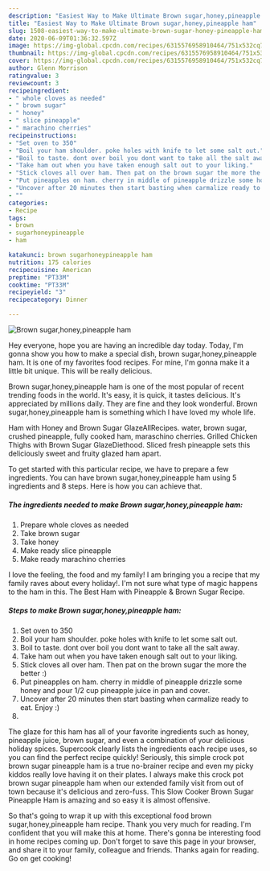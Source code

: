 ```yaml
---
description: "Easiest Way to Make Ultimate Brown sugar,honey,pineapple ham"
title: "Easiest Way to Make Ultimate Brown sugar,honey,pineapple ham"
slug: 1508-easiest-way-to-make-ultimate-brown-sugar-honey-pineapple-ham
date: 2020-06-09T01:36:32.597Z
image: https://img-global.cpcdn.com/recipes/6315576958910464/751x532cq70/brown-sugarhoneypineapple-ham-recipe-main-photo.jpg
thumbnail: https://img-global.cpcdn.com/recipes/6315576958910464/751x532cq70/brown-sugarhoneypineapple-ham-recipe-main-photo.jpg
cover: https://img-global.cpcdn.com/recipes/6315576958910464/751x532cq70/brown-sugarhoneypineapple-ham-recipe-main-photo.jpg
author: Glenn Morrison
ratingvalue: 3
reviewcount: 3
recipeingredient:
- " whole cloves as needed"
- " brown sugar"
- " honey"
- " slice pineapple"
- " marachino cherries"
recipeinstructions:
- "Set oven to 350"
- "Boil your ham shoulder. poke holes with knife to let some salt out."
- "Boil to taste. dont over boil you dont want to take all the salt away."
- "Take ham out when you have taken enough salt out to your liking."
- "Stick cloves all over ham. Then pat on the brown sugar the more the better :)"
- "Put pineapples on ham. cherry in middle of pineapple drizzle some honey and pour 1/2 cup pineapple juice in pan and cover."
- "Uncover after 20 minutes then start basting when carmalize ready to eat. Enjoy :)"
- ""
categories:
- Recipe
tags:
- brown
- sugarhoneypineapple
- ham

katakunci: brown sugarhoneypineapple ham 
nutrition: 175 calories
recipecuisine: American
preptime: "PT33M"
cooktime: "PT33M"
recipeyield: "3"
recipecategory: Dinner

---
```



![Brown sugar,honey,pineapple ham](https://img-global.cpcdn.com/recipes/6315576958910464/751x532cq70/brown-sugarhoneypineapple-ham-recipe-main-photo.jpg)

Hey everyone, hope you are having an incredible day today. Today, I'm gonna show you how to make a special dish, brown sugar,honey,pineapple ham. It is one of my favorites food recipes. For mine, I'm gonna make it a little bit unique. This will be really delicious.

Brown sugar,honey,pineapple ham is one of the most popular of recent trending foods in the world. It's easy, it is quick, it tastes delicious. It's appreciated by millions daily. They are fine and they look wonderful. Brown sugar,honey,pineapple ham is something which I have loved my whole life.

Ham with Honey and Brown Sugar GlazeAllRecipes. water, brown sugar, crushed pineapple, fully cooked ham, maraschino cherries. Grilled Chicken Thighs with Brown Sugar GlazeDiethood. Sliced fresh pineapple sets this deliciously sweet and fruity glazed ham apart.


To get started with this particular recipe, we have to prepare a few ingredients. You can have brown sugar,honey,pineapple ham using 5 ingredients and 8 steps. Here is how you can achieve that.

<!--inarticleads1-->

##### The ingredients needed to make Brown sugar,honey,pineapple ham:

1. Prepare  whole cloves as needed
1. Take  brown sugar
1. Take  honey
1. Make ready  slice pineapple
1. Make ready  marachino cherries


I love the feeling, the food and my family! I am bringing you a recipe that my family raves about every holiday!. I&#39;m not sure what type of magic happens to the ham in this. The Best Ham with Pineapple &amp; Brown Sugar Recipe. 

<!--inarticleads2-->

##### Steps to make Brown sugar,honey,pineapple ham:

1. Set oven to 350
1. Boil your ham shoulder. poke holes with knife to let some salt out.
1. Boil to taste. dont over boil you dont want to take all the salt away.
1. Take ham out when you have taken enough salt out to your liking.
1. Stick cloves all over ham. Then pat on the brown sugar the more the better :)
1. Put pineapples on ham. cherry in middle of pineapple drizzle some honey and pour 1/2 cup pineapple juice in pan and cover.
1. Uncover after 20 minutes then start basting when carmalize ready to eat. Enjoy :)
1. 


The glaze for this ham has all of your favorite ingredients such as honey, pineapple juice, brown sugar, and even a combination of your delicious holiday spices. Supercook clearly lists the ingredients each recipe uses, so you can find the perfect recipe quickly! Seriously, this simple crock pot brown sugar pineapple ham is a true no-brainer recipe and even my picky kiddos really love having it on their plates. I always make this crock pot brown sugar pineapple ham when our extended family visit from out of town because it&#39;s delicious and zero-fuss. This Slow Cooker Brown Sugar Pineapple Ham is amazing and so easy it is almost offensive. 

So that's going to wrap it up with this exceptional food brown sugar,honey,pineapple ham recipe. Thank you very much for reading. I'm confident that you will make this at home. There's gonna be interesting food in home recipes coming up. Don't forget to save this page in your browser, and share it to your family, colleague and friends. Thanks again for reading. Go on get cooking!

